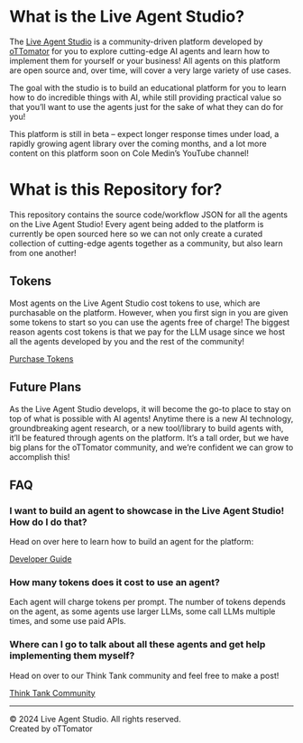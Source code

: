 # What is the Live Agent Studio?

The [Live Agent Studio](https://studio.ottomator.ai) is a community-driven platform developed by [oTTomator](https://ottomator.ai) for you to explore cutting-edge AI agents and learn how to implement them for yourself or your business! All agents on this platform are open source and, over time, will cover a very large variety of use cases.

The goal with the studio is to build an educational platform for you to learn how to do incredible things with AI, while still providing practical value so that you’ll want to use the agents just for the sake of what they can do for you!

This platform is still in beta – expect longer response times under load, a rapidly growing agent library over the coming months, and a lot more content on this platform soon on Cole Medin’s YouTube channel!

# What is this Repository for?

This repository contains the source code/workflow JSON for all the agents on the Live Agent Studio! Every agent being added to the platform is currently be open sourced here so we can not only create a curated collection of cutting-edge agents together as a community, but also learn from one another!

## Tokens

Most agents on the Live Agent Studio cost tokens to use, which are purchasable on the platform. However, when you first sign in you are given some tokens to start so you can use the agents free of charge! The biggest reason agents cost tokens is that we pay for the LLM usage since we host all the agents developed by you and the rest of the community!

[Purchase Tokens](https://studio.ottomator.ai/pricing)

## Future Plans

As the Live Agent Studio develops, it will become the go-to place to stay on top of what is possible with AI agents! Anytime there is a new AI technology, groundbreaking agent research, or a new tool/library to build agents with, it’ll be featured through agents on the platform. It’s a tall order, but we have big plans for the oTTomator community, and we’re confident we can grow to accomplish this!

## FAQ

### I want to build an agent to showcase in the Live Agent Studio! How do I do that?

Head on over here to learn how to build an agent for the platform:

[Developer Guide](https://studio.ottomator.ai/guide)

### How many tokens does it cost to use an agent?

Each agent will charge tokens per prompt. The number of tokens depends on the agent, as some agents use larger LLMs, some call LLMs multiple times, and some use paid APIs.

### Where can I go to talk about all these agents and get help implementing them myself?

Head on over to our Think Tank community and feel free to make a post!

[Think Tank Community](https://thinktank.ottomator.ai)

---

&copy; 2024 Live Agent Studio. All rights reserved.  
Created by oTTomator
